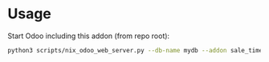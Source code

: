 # Usage

Start Odoo including this addon (from repo root):

```bash
python3 scripts/nix_odoo_web_server.py --db-name mydb --addon sale_timesheet_rounded
```
